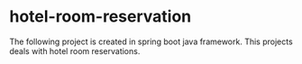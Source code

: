 # hotel-room-reservation
The following project is created in spring boot java framework. This projects deals with hotel room reservations.
